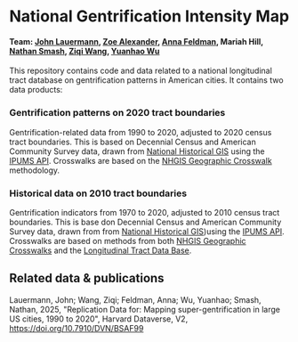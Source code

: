 # National Gentrification Intensity Map
#### Team: [John Lauermann](https://www.pratt.edu/people/john-lauermann/), [Zoe Alexander](https://www.gc.cuny.edu/people/zoe-alexander), [Anna Feldman](https://www.linkedin.com/in/annaelsafeldman/), Mariah Hill, [Nathan Smash](https://www.linkedin.com/in/nathan-smash-b6b93a24a/), [Ziqi Wang](https://www.linkedin.com/in/ziqi-wang-0623/), [Yuanhao Wu](https://www.linkedin.com/in/yuanhao-wu-80603723a/)
This repository contains code and data related to a national longitudinal tract database on gentrification patterns in American cities. It contains two data products:

### Gentrification patterns on 2020 tract boundaries
Gentrification-related data from 1990 to 2020, adjusted to 2020 census tract boundaries. This is based on Decennial Census and American Community Survey data, drawn from [National Historical GIS](https://www.nhgis.org/) using the [IPUMS API](ttps://developer.ipums.org/docs/v2/get-started/). Crosswalks are based on the [NHGIS Geographic Crosswalk](https://www.nhgis.org/geographic-crosswalks) methodology. 

### Historical data on 2010 tract boundaries
Gentrification indicators from 1970 to 2020, adjusted to 2010 census tract boundaries. This is base don Decennial Census and American Community Survey data, drawn from from [National Historical GIS](https://www.nhgis.org/))using the [IPUMS API](https://developer.ipums.org/docs/v2/get-started/). Crosswalks are based on methods from both [NHGIS Geographic Crosswalks](https://www.nhgis.org/geographic-crosswalks) and the [Longitudinal Tract Data Base](https://s4.ad.brown.edu/projects/diversity/researcher/bridging.htm).


## Related data & publications
Lauermann, John; Wang, Ziqi; Feldman, Anna; Wu, Yuanhao; Smash, Nathan, 2025, "Replication Data for: Mapping super-gentrification in large US cities, 1990 to 2020",  Harvard Dataverse, V2, https://doi.org/10.7910/DVN/BSAF99


